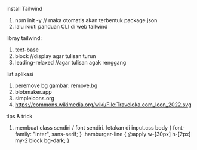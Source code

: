install Tailwind

1.  npm init -y
    // maka otomatis akan terbentuk package.json
2.  lalu ikiuti panduan CLI di web tailwind

libray tailwind:

1. text-base
2. block //display agar tulisan turun
3. leading-relaxed //agar tulisan agak renggang

list aplikasi

1. peremove bg gambar: remove.bg
2. blobmaker.app
3. simpleicons.org
4. https://commons.wikimedia.org/wiki/File:Traveloka.com_Icon_2022.svg

tips & trick

1. membuat class sendiri / font sendiri. letakan di input.css
   body {
   font-family: "Inter", sans-serif;
   }
   .hamburger-line {
   @apply w-[30px] h-[2px] my-2 block bg-dark;
   }
